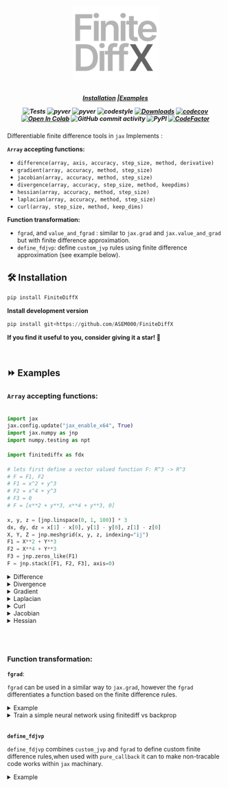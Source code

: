 <h5 align="center">
<img width="200px" src="assets/finitediffx_logo.svg"> <br>

<br>

[**Installation**](#installation)
|[**Examples**](#examples)

![Tests](https://github.com/ASEM000/pytreeclass/actions/workflows/tests.yml/badge.svg)
![pyver](https://img.shields.io/badge/python-3.8%203.9%203.10%203.11_-red)
![pyver](https://img.shields.io/badge/jax-0.4+-red)
![codestyle](https://img.shields.io/badge/codestyle-black-black)
[![Downloads](https://pepy.tech/badge/FiniteDiffX)](https://pepy.tech/project/FiniteDiffX)
[![codecov](https://codecov.io/github/ASEM000/FiniteDiffX/branch/main/graph/badge.svg?token=VD45Y4HLWV)](https://codecov.io/github/ASEM000/FiniteDiffX)  
[![Open In Colab](https://colab.research.google.com/assets/colab-badge.svg)](https://colab.research.google.com/github/ASEM000/FiniteDiffX/blob/main/FiniteDiffX%20Examples.ipynb)
![GitHub commit activity](https://img.shields.io/github/commit-activity/m/ASEM000/FiniteDiffX)
![PyPI](https://img.shields.io/pypi/v/FiniteDiffX)
[![CodeFactor](https://www.codefactor.io/repository/github/asem000/finitediffx/badge)](https://www.codefactor.io/repository/github/asem000/finitediffx)

</h5>

Differentiable finite difference tools in `jax`
Implements :

**`Array` accepting functions:**

- `difference(array, axis, accuracy, step_size, method, derivative)`
- `gradient(array, accuracy, method, step_size)`
- `jacobian(array, accuracy, method, step_size)`
- `divergence(array, accuracy, step_size, method, keepdims)`
- `hessian(array, accuracy, method, step_size)`
- `laplacian(array, accuracy, method, step_size)`
- `curl(array, step_size, method, keep_dims)`

**Function transformation:**

- `fgrad`, and `value_and_fgrad` : similar to `jax.grad` and `jax.value_and_grad` but with finite difference approximation.
- `define_fdjvp`: define `custom_jvp` rules using finite difference approximation (see example below).

## 🛠️ Installation<a id="installation"></a>

```python
pip install FiniteDiffX
```

**Install development version**

```python
pip install git+https://github.com/ASEM000/FiniteDiffX
```

**If you find it useful to you, consider giving it a star! 🌟**

<br>

## ⏩ Examples<a id="examples"></a>

### **`Array` accepting functions:**

```python

import jax
jax.config.update("jax_enable_x64", True)
import jax.numpy as jnp
import numpy.testing as npt

import finitediffx as fdx

# lets first define a vector valued function F: R^3 -> R^3
# F = F1, F2
# F1 = x^2 + y^3
# F2 = x^4 + y^3
# F3 = 0
# F = [x**2 + y**3, x**4 + y**3, 0]

x, y, z = [jnp.linspace(0, 1, 100)] * 3
dx, dy, dz = x[1] - x[0], y[1] - y[0], z[1] - z[0]
X, Y, Z = jnp.meshgrid(x, y, z, indexing="ij")
F1 = X**2 + Y**3
F2 = X**4 + Y**3
F3 = jnp.zeros_like(F1)
F = jnp.stack([F1, F2, F3], axis=0)

```

<details>

<summary>Difference</summary>

```python

# ∂F1/∂x : differentiate F1 with respect to x (i.e axis=0)
dF1dx = fdx.difference(F1, axis=0, step_size=dx, accuracy=6, method="central")
dF1dx_exact = 2 * X
npt.assert_allclose(dF1dx, dF1dx_exact, atol=1e-7)

# ∂F2/∂y : differentiate F2 with respect to y (i.e axis=1)
dF2dy = fdx.difference(F2, axis=1, step_size=dy, accuracy=6)
dF2dy_exact = 3 * Y**2
npt.assert_allclose(dF2dy, dF2dy_exact, atol=1e-7)

```

</details>

<details>

<summary>Divergence</summary>

```python

# ∇.F : the divergence of F
divF = fdx.divergence(F, step_size=(dx, dy, dz), keepdims=False, accuracy=6, method="central")
divF_exact = 2 * X + 3 * Y**2
npt.assert_allclose(divF, divF_exact, atol=1e-7)

```

</details>

<details>

<summary>Gradient</summary>

```python

# ∇F1 : the gradient of F1
gradF1 = fdx.gradient(F1, step_size=(dx, dy, dz), accuracy=6, method="central")
gradF1_exact = jnp.stack([2 * X, 3 * Y**2, 0 * X], axis=0)
npt.assert_allclose(gradF1, gradF1_exact, atol=1e-7)

```

</details>

<details>

<summary>Laplacian</summary>

```python

# ΔF1 : laplacian of F1
lapF1 = fdx.laplacian(F1, step_size=(dx, dy, dz), accuracy=6, method="central")
lapF1_exact = 2 + 6 * Y
npt.assert_allclose(lapF1, lapF1_exact, atol=1e-7)

```

</details>

<details>

<summary>Curl</summary>

```python

# ∇xF : the curl of F
curlF = fdx.curl(F, step_size=(dx, dy, dz), accuracy=6, method="central")
curlF_exact = jnp.stack([F1 * 0, F1 * 0, 4 * X**3 - 3 * Y**2], axis=0)
npt.assert_allclose(curlF, curlF_exact, atol=1e-7)

```

</details>

<details>

<summary>Jacobian</summary>

```python

# Jacobian of F
JF = fdx.jacobian(F, accuracy=4, step_size=(dx, dy, dz), method="central")
JF_exact = jnp.array(
    [
        [2 * X, 3 * Y**2, jnp.zeros_like(X)],
        [4 * X**3, 3 * Y**2, jnp.zeros_like(X)],
        [jnp.zeros_like(X), jnp.zeros_like(X), jnp.zeros_like(X)],
    ]
)
npt.assert_allclose(JF, JF_exact, atol=1e-7)

```

</details>

<details>

<summary>Hessian</summary>

```python

# Hessian of F1
HF1 = fdx.hessian(F1, accuracy=4, step_size=(dx, dy, dz), method="central")
HF1_exact = jnp.array(
    [
        [
            2 * jnp.ones_like(X),  # ∂2F1/∂x2
            0 * jnp.ones_like(X),  # ∂2F1/∂xy
            0 * jnp.ones_like(X),  # ∂2F1/∂xz
        ],
        [
            0 * jnp.ones_like(X),  # ∂2F1/∂yx
            6 * Y**2,              # ∂2F1/∂y2
            0 * jnp.ones_like(X),  # ∂2F1/∂yz
        ],
        [
            0 * jnp.ones_like(X),  # ∂2F1/∂zx
            0 * jnp.ones_like(X),  # ∂2F1/∂zy
            0 * jnp.ones_like(X),  # ∂2F1/∂z2
        ],
    ]
)
npt.assert_allclose(JF, JF_exact, atol=1e-7)

```

</details>

<br><br>

### **Function transformation:**

**`fgrad`**:

`fgrad` can be used in a similar way to `jax.grad`, however the `fgrad` differentiates a function based on the finite difference rules.

<details> <summary> Example </summary>

```python

import jax
from jax import numpy as jnp
import numpy as onp  # Not jax-traceable
import finitediffx as fdx
import functools as ft
from jax.experimental import enable_x64

with enable_x64():

    @fdx.fgrad
    @fdx.fgrad
    def np_rosenbach2_fdx_style_1(x, y):
        """Compute the Rosenbach function for two variables in numpy."""
        return onp.power(1-x, 2) + 100*onp.power(y-onp.power(x, 2), 2)

    @ft.partial(fdx.fgrad, derivative=2)
    def np2_rosenbach2_fdx_style2(x, y):
        """Compute the Rosenbach function for two variables."""
        return onp.power(1-x, 2) + 100*onp.power(y-onp.power(x, 2), 2)

    @jax.grad
    @jax.grad
    def jnp_rosenbach2(x, y):
        """Compute the Rosenbach function for two variables."""
        return jnp.power(1-x, 2) + 100*jnp.power(y-jnp.power(x, 2), 2)

    print(np_rosenbach2_fdx_style_1(1.,2.))
    print(np2_rosenbach2_fdx_style2(1.,2.))
    print(jnp_rosenbach2(1., 2.))
# 402.0000951997936
# 402.0000000002219
# 402.0
```

</details>

<details>

<summary>Train a simple neural network using finitediff vs backprop </summary>

```python

import jax
import jax.numpy as jnp
import matplotlib.pyplot as plt

x = jnp.linspace(0, 1, 1_000)[:, None]
y = x**2

params = {
    "w1": jax.random.uniform(jax.random.PRNGKey(0), shape=[1, 20]),
    "b1": jnp.zeros([20]),
    "w2": jax.random.uniform(jax.random.PRNGKey(0), shape=[20, 1]),
    "b2": jnp.zeros([1]),
}


def forward(params: dict[str, jax.Array], x: jax.Array):
    x = x @ params["w1"] + params["b1"]
    x = jax.nn.relu(x)
    x = x @ params["w2"] + params["b2"]
    return x


def loss_func(params: dict[str, jax.Array], x: jax.Array, y: jax.Array):
    ypred = forward(params, x)
    return jnp.mean((ypred - y) ** 2)


@jax.jit
def backprop_train_step(
    params: dict[str, jax.Array],
    x: jax.Array,
    y: jax.Array,
    lr: float,
):
    loss, grads = jax.value_and_grad(loss_func)(params, x, y)
    params = {k: v - lr * grads[k] for k, v in params.items()}
    return params, loss


@jax.jit
def forward_train_step(
    params: dict[str, jax.Array],
    x: jax.Array,
    y: jax.Array,
    lr: float,
):
    loss, grads = fdx.value_and_fgrad(loss_func)(params, x, y)
    params = {k: v - lr * grads[k] for k, v in params.items()}
    return params, loss


def train(
    params: dict[str, jax.Array],
    x: jax.Array,
    y: jax.Array,
    lr: float,
    epochs: int,
    fd_grad: bool = False,
):
    train_step = forward_train_step if fd_grad else backprop_train_step

    for epoch in range(1, epochs + 1):
        params, loss = train_step(params, x, y, lr)
        if epoch % 1_000 == 0:
            print(f"Epoch {epoch} loss {loss:.3e}")
    return params


print("backprop training")
params_backprop = train(params, x, y, lr=1e-2, epochs=10_000, fd_grad=False)

print("\nfinitediff training")
params_forward = train(params, x, y, lr=1e-2, epochs=10_000, fd_grad=True)

yhat_backprop = forward(params_backprop, x)
yhat_forward = forward(params_forward, x)

plt.plot(x, y, "-k", label="y", linewidth=3)
plt.plot(x, yhat_backprop, "--r", label="yhat_backprop")
plt.plot(x, yhat_forward, "--b", label="yhat_finitediff")
plt.legend()

# backprop training
# Epoch 1000 loss 2.005e-02
# Epoch 2000 loss 1.237e-02
# Epoch 3000 loss 4.084e-03
# Epoch 4000 loss 7.694e-04
# Epoch 5000 loss 5.541e-04
# Epoch 6000 loss 4.421e-04
# Epoch 7000 loss 2.853e-04
# Epoch 8000 loss 1.073e-04
# Epoch 9000 loss 4.786e-05
# Epoch 10000 loss 3.234e-05

# finitediff training
# Epoch 1000 loss 3.307e-03
# Epoch 2000 loss 2.012e-04
# Epoch 3000 loss 5.370e-05
# Epoch 4000 loss 3.066e-05
# Epoch 5000 loss 2.365e-05
# Epoch 6000 loss 1.993e-05
# Epoch 7000 loss 1.718e-05
# Epoch 8000 loss 1.487e-05
# Epoch 9000 loss 1.289e-05
# Epoch 10000 loss 1.122e-05

```

![image](assets/simple_train.svg)

</details>

<br>

**`define_fdjvp`**

`define_fdjvp` combines `custom_jvp` and `fgrad` to define custom finite difference rules,when used with `pure_callback` it can to make non-tracable code works within `jax` machinary.

<details> <summary> Example </summary>

_This example is based on the comment from `jax` proposed [`JEP`](https://github.com/google/jax/issues/15425)_

For example this code will fail to work with `jax` transformations, becasue it uses `numpy` functions.

```python
import numpy as onp
import jax


def numpy_func(x: onp.ndarray) -> onp.ndarray:
    return onp.power(x, 2)


try:
    jax.grad(numpy_func)(2.0)
except jax.errors.TracerArrayConversionError as e:
    print(e)

# The numpy.ndarray conversion method __array__() was called on the JAX Tracer object Traced<ConcreteArray(2.0, dtype=float32, weak_type=True)>with<JVPTrace(level=2/0)> with
#   primal = 2.0
#   tangent = Traced<ShapedArray(float32[], weak_type=True)>with<JaxprTrace(level=1/0)> with
#     pval = (ShapedArray(float32[], weak_type=True), None)
#     recipe = LambdaBinding()
# See https://jax.readthedocs.io/en/latest/errors.html#jax.errors.TracerArrayConversionError
```

We can use `define_fdjvp` to make this work with non-`jax` code

```python

import functools as ft

import jax
from typing import Callable, Any, Union
import jax.numpy as jnp
import numpy as onp
import finitediffx as fdx
import functools as ft


def wrap_pure_callback(func):
    @ft.wraps(func)
    def wrapper(*args, **kwargs):
        args = [jnp.asarray(arg) for arg in args]
        func_ = lambda *a, **k: func(*a, **k).astype(a[0].dtype)
        dtype_ = jax.ShapeDtypeStruct(
            jnp.broadcast_shapes(*[ai.shape for ai in args]),
            args[0].dtype,
        )
        return jax.pure_callback(func_, dtype_, *args, **kwargs, vectorized=True)

    return wrapper


@jax.jit  # -> can compile
@jax.grad  # -> can take gradient
@ft.partial(
    fdx.define_fdjvp,
    # automatically generate offsets
    offsets=fdx.Offset(accuracy=4),
    # manually set step size
    step_size=1e-3,
)
@wrap_pure_callback
def numpy_func(x: onp.ndarray) -> onp.ndarray:
    return onp.power(x, 2)


print(numpy_func(1.0))
# 1.9999794

@jax.jit  # -> can compile
@jax.grad  # -> can take gradient
@ft.partial(
    fdx.define_fdjvp,
    # provide the desired evaluation points for the finite difference stencil
    # in this case its centered finite difference (f(x-1) - f(x+1))/(2*step_size)
    offsets=jnp.array([1, -1]),
    # manually set step size
    step_size=1e-3,
)
@wrap_pure_callback
def numpy_func(x: onp.ndarray) -> onp.ndarray:
    return onp.power(x, 2)

print(numpy_func(1.0))
# 2.0000048
```

</details>
